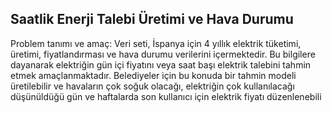 ## Saatlik Enerji Talebi Üretimi ve Hava Durumu
Problem tanımı ve amaç: Veri seti, İspanya için 4 yıllık elektrik tüketimi, üretimi, fiyatlandırması ve hava durumu verilerini içermektedir. Bu bilgilere dayanarak elektriğin gün içi fiyatını veya saat başı elektrik talebini tahmin etmek amaçlanmaktadır. Belediyeler için bu konuda bir tahmin modeli üretilebilir ve havaların çok soğuk olacağı, elektriğin çok kullanılacağı düşünüldüğü gün ve haftalarda son kullanıcı için elektrik fiyatı düzenlenebili
